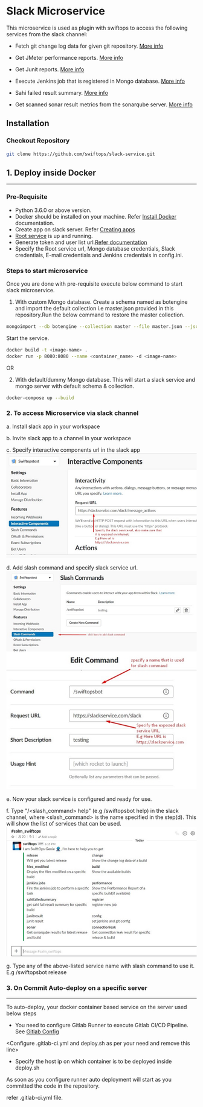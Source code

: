 # Slack Microservice

This microservice is used as plugin with swiftops to access the following services from the slack channel:

*   Fetch git change log data for given git repository. [More info](https://github.com/swiftops/git_change_log.git)

*   Get JMeter performance reports. [More info](https://github.com/swiftops/jmeter-performance-report-parser.git)

*   Get Junit reports. [More info](https://github.com/swiftops/junit_result_aggregation.git)

*   Execute Jenkins job that is registered in Mongo database. [More info](https://github.com/swiftops/jenkins-service.git)

*   Sahi failed result summary. [More info](https://github.com/swiftops/sahi-automation-result-parser.git)

*   Get scanned sonar result metrics from the sonarqube server. [More info](https://github.com/swiftops/sonar-metrics.git)

## Installation
### Checkout Repository
```sh
git clone https://github.com/swiftops/slack-service.git
```

## 1. Deploy inside Docker
---
### Pre-Requisite

*   Python 3.6.0 or above version.
*   Docker should be installed on your machine. Refer [Install Docker](https://www.digitalocean.com/community/tutorials/how-to-install-and-use-docker-on-ubuntu-16-04) documentation.
*   Create app on slack server. Refer [Creating apps](https://api.slack.com/slack-apps#creating_apps)
*   [Root service](https://github.com/swiftops/root-service.git) is up and running.
*   Generate token and user list url.[Refer documentation](https://api.slack.com/methods/users.list/test)
*   Specify the Root service url, Mongo database credentials, Slack credentials, E-mail credentials and Jenkins credentials in config.ini.

### Steps to start microservice

Once you are done with pre-requisite execute below command to start slack microservice.

1.  With custom Mongo database.
Create a schema named as botengine and import the default collection i.e master.json provided in this repository.Run the below command to restore the master collection.
```sh
mongoimport --db botengine --collection master --file master.json --jsonArray
```
Start the service.
```sh
docker build -t <image-name> .
docker run -p 8080:8080 --name <container_name> -d <image-name>
```
OR

2.  With default/dummy Mongo database. This will start a slack service and mongo server with default schema & collection.
```sh
docker-compose up --build
```

### 2. To access Microservice via slack channel

a.  Install slack app in your workspace

b.  Invite slack app to a channel in your workspace

c.  Specify interactive components url in the slack app
![alt text](img/interact.jpg)

d.  Add slash command and specify slack service url.
![alt text](img/slash1.jpg)
![alt text](img/slash2.jpg)

e.  Now your slack service is configured and ready for use. 

f.  Type "/<slash_command> help" (e.g /swiftopsbot help) in the slack channel, where <slash_command> is the name specified in the step(d). This will show the list of services that can be used.
![alt text](img/help.jpg)

g.  Type any of the above-listed service name with slash command to use it. E.g /swiftopsbot release

### 3. On Commit Auto-deploy on a specific server
---
To auto-deploy, your docker container based service on the server used below steps

*   You need to configure Gitlab Runner to execute Gitlab CI/CD Pipeline. See [Gitlab Config](https://docs.gitlab.com/runner/install)

<Configure .gitlab-ci.yml and deploy.sh as per your need and remove this line>

*   Specify the host ip on which container is to be deployed inside deploy.sh

As soon as you configure runner auto deployment will start as you committed the code in the repository.

refer .gitlab-ci.yml file.
